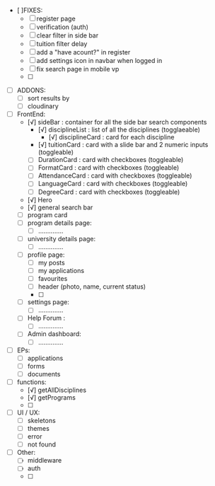 - [ ]FIXES:
  - [ ] register page 
  - [ ] verification (auth) 
  - [ ] clear filter in side bar 
  - [ ] tuition filter delay 
  - [ ] add a "have acount?" in register
  - [ ] add settings icon in navbar when logged in
  - [ ] fix search page in mobile vp
  - [ ] 

- [ ] ADDONS: 
  - [ ] sort results by
  - [ ] cloudinary 

- [ ] FrontEnd:   
  - [√] sideBar : container for all the side bar search components
    - [√] disciplineList : list of all the disciplines (togglaeable)
      - [√] disciplineCard : card for each discipline
    - [√] tuitionCard : card with a slide bar and 2 numeric inputs (toggleable)
    - [ ] DurationCard : card with checkboxes (toggleable)
    - [ ] FormatCard : card with checkboxes (toggleable)
    - [ ] AttendanceCard : card with checkboxes (toggleable)
    - [ ] LanguageCard : card with checkboxes (toggleable)
    - [ ] DegreeCard : card with checkboxes (toggleable)
  - [√] Hero 
  - [√] general search bar
  - [ ] program card 
  - [ ] program details page: 
    - [ ] .............. 
  - [ ] university details page: 
    - [ ] ..............
  - [ ] profile page: 
    - [ ] my posts
    - [ ] my applications 
    - [ ] favourites 
    - [ ] header (photo, name, current status)
    - [ ] 
  - [ ] settings page:
    - [ ] ..............
  - [ ] Help Forum :
    - [ ] ..............
  - [ ] Admin dashboard: 
    - [ ] ..............
  
- [ ] EPs: 
  - [ ] applications
  - [ ] forms 
  - [ ] documents
- [ ] functions: 
  - [√] getAllDisciplines
  - [√] getPrograms
  - [ ] 

- [ ] UI / UX:
  - [ ] skeletons 
  - [ ] themes
  - [ ] error 
  - [ ] not found 
  
- [ ] Other: 
  - [ ] middleware 
  - [ ] auth
  - [ ] 



